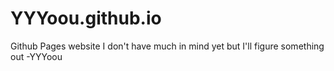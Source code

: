 # YYYoou.github.io
Github Pages website I don't have much in mind yet but I'll figure something out
-YYYoou
